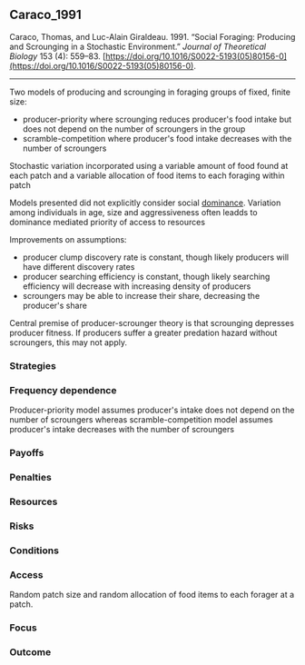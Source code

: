 ## Caraco_1991

Caraco, Thomas, and Luc-Alain Giraldeau. 1991. “Social Foraging: Producing and Scrounging in a Stochastic Environment.” _Journal of Theoretical Biology_ 153 (4): 559–83. [https://doi.org/10.1016/S0022-5193(05)80156-0](https://doi.org/10.1016/S0022-5193(05)80156-0).

---

Two models of producing and scrounging in foraging groups of fixed, finite size:

- producer-priority where scrounging reduces producer's food intake but does not depend on the number of scroungers in the group
- scramble-competition where producer's food intake decreases with the number of scroungers

Stochastic variation incorporated using a variable amount of food found at each patch and a variable allocation of food items to each foraging within patch

Models presented did not explicitly consider social [dominance](../dominance.md). Variation among individuals in age, size and aggressiveness often leadds to dominance mediated priority of access to resources 

Improvements on assumptions: 

- producer clump discovery rate is constant, though likely producers will have different discovery rates
- producer searching efficiency is constant, though likely searching efficiency will decrease with increasing density of producers
- scroungers may be able to increase their share, decreasing the producer's share

Central premise of producer-scrounger theory is that scrounging depresses producer fitness. If producers suffer a greater predation hazard without scroungers, this may not apply. 

### Strategies

### Frequency dependence
Producer-priority model assumes producer's intake does not depend on the number of scroungers whereas scramble-competition model assumes producer's intake decreases with the number of scroungers

### Payoffs

### Penalties

### Resources

### Risks

### Conditions

### Access
Random patch size and random allocation of food items to each forager at a patch. 

### Focus

### Outcome

